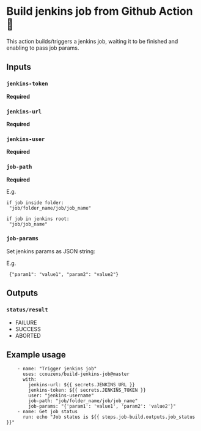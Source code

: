# Build jenkins job from Github Action :rocket:

This action builds/triggers a jenkins job, waiting it to be finished and
enabling to pass job params.

## Inputs

### `jenkins-token`

**Required**

### `jenkins-url`

**Required**

### `jenkins-user`

**Required**

### `job-path`

**Required**

E.g.

```
if job inside folder:
 "job/folder_name/job/job_name"

if job in jenkins root:
 "job/job_name"
```

### `job-params`

Set jenkins params as JSON string:

E.g.

```
 {"param1": "value1", "param2": "value2"}
```

## Outputs

### `status/result`

- FAILURE
- SUCCESS
- ABORTED

## Example usage

```
    - name: "Trigger jenkins job"
      uses: ccouzens/build-jenkins-job@master
      with:
        jenkins-url: ${{ secrets.JENKINS_URL }}
        jenkins-token: ${{ secrets.JENKINS_TOKEN }}
        user: "jenkins-username"
        job-path: "job/folder_name/job/job_name"
        job-params: "{'param1': 'value1', 'param2': 'value2'}"
    - name: Get job status
      run: echo "Job status is ${{ steps.job-build.outputs.job_status }}"
```
